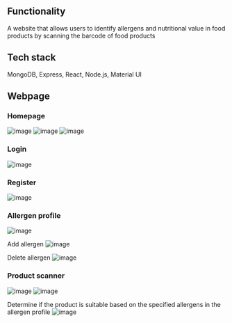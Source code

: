 ## Functionality
A website that allows users to identify allergens and nutritional value in food products by scanning the barcode of food products
## Tech stack
MongoDB, Express, React, Node.js, Material UI
## Webpage
### Homepage
![image](https://user-images.githubusercontent.com/118338730/208847180-0077c597-2c7a-4a00-9d0b-50c48d2f95f0.png)
![image](https://user-images.githubusercontent.com/118338730/208847140-3977fd3e-df1d-4d55-adf1-7e2ecd5a3b01.png)
![image](https://user-images.githubusercontent.com/118338730/208847215-80da2471-954b-4425-9093-15c0f2737eab.png)

### Login
![image](https://user-images.githubusercontent.com/118338730/208847289-c6d5dc00-1791-47eb-b3ec-eb491f0b36d1.png)

### Register
![image](https://user-images.githubusercontent.com/118338730/208847333-f4a8af4b-0083-463f-a467-ec985fcae75c.png)

### Allergen profile
![image](https://user-images.githubusercontent.com/118338730/208847770-ff0435d0-f681-480b-bdda-cea6aec89078.png)

Add allergen
![image](https://user-images.githubusercontent.com/118338730/208847804-fc089f4c-60e0-4686-b3da-2497f29e0753.png)

Delete allergen
![image](https://user-images.githubusercontent.com/118338730/208847868-a93e4f7c-3518-4914-8ffc-6af2386bbc13.png)
### Product scanner
![image](https://user-images.githubusercontent.com/118338730/208848119-4ab45ee7-fbcc-47cd-a1c9-428f6a0b735a.png)
![image](https://user-images.githubusercontent.com/118338730/208848542-cf531ed7-e1db-46f1-adad-54701bc8bc21.png)

Determine if the product is suitable based on the specified allergens in the allergen profile
![image](https://user-images.githubusercontent.com/118338730/208848646-522ba9b8-cbc8-4f88-ae7b-21956a213da2.png)
